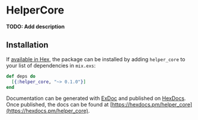# HelperCore

**TODO: Add description**

## Installation

If [available in Hex](https://hex.pm/docs/publish), the package can be installed
by adding `helper_core` to your list of dependencies in `mix.exs`:

```elixir
def deps do
  [{:helper_core, "~> 0.1.0"}]
end
```

Documentation can be generated with [ExDoc](https://github.com/elixir-lang/ex_doc)
and published on [HexDocs](https://hexdocs.pm). Once published, the docs can
be found at [https://hexdocs.pm/helper_core](https://hexdocs.pm/helper_core).

